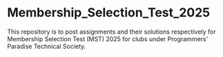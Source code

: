 # Membership_Selection_Test_2025
This repository is to post assignments and their solutions respectively for Membership Selection Test (MST) 2025 for clubs under Programmers' Paradise Technical Society.
